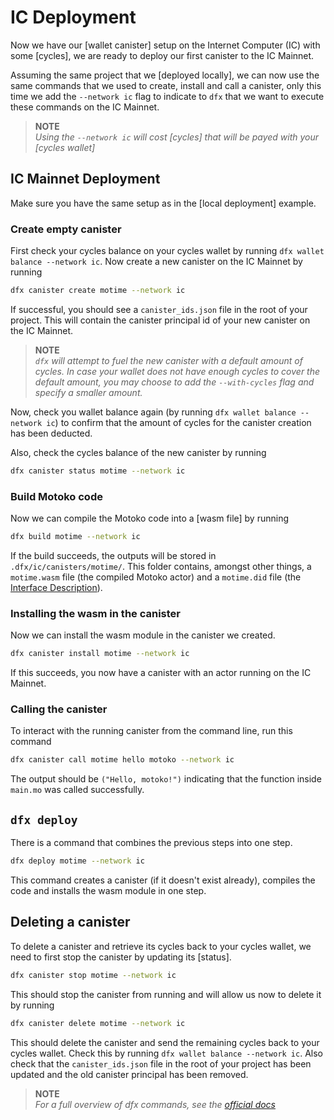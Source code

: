 # IC Deployment

Now we have our [wallet canister] setup on the Internet Computer (IC) with some [cycles], we are ready to deploy our first canister to the IC Mainnet.

Assuming the same project that we [deployed locally], we can now use the same commands that we used to create, install and call a canister, only this time we add the `--network ic` flag to indicate to `dfx` that we want to execute these commands on the IC Mainnet.

> **NOTE**  
> _Using the `--network ic` will cost [cycles] that will be payed with your [cycles wallet]_

## IC Mainnet Deployment

Make sure you have the same setup as in the [local deployment] example.

### Create empty canister

First check your cycles balance on your cycles wallet by running `dfx wallet balance --network ic`. Now create a new canister on the IC Mainnet by running

```bash
dfx canister create motime --network ic
```

If successful, you should see a `canister_ids.json` file in the root of your project. This will contain the canister principal id of your new canister on the IC Mainnet.

> **NOTE**  
> _`dfx` will attempt to fuel the new canister with a default amount of cycles. In case your wallet does not have enough cycles to cover the default amount, you may choose to add the `--with-cycles` flag and specify a smaller amount._

Now, check you wallet balance again (by running `dfx wallet balance --network ic`) to confirm that the amount of cycles for the canister creation has been deducted.

Also, check the cycles balance of the new canister by running

```bash
dfx canister status motime --network ic
```

### Build Motoko code

Now we can compile the Motoko code into a [wasm file] by running

```bash
dfx build motime --network ic
```

If the build succeeds, the outputs will be stored in `.dfx/ic/canisters/motime/`. This folder contains, amongst other things, a `motime.wasm` file (the compiled Motoko actor) and a `motime.did` file (the [Interface Description](/internet-computer-programming-concepts/async-data/candid.html)).

### Installing the wasm in the canister

Now we can install the wasm module in the canister we created.

```bash
dfx canister install motime --network ic
```

If this succeeds, you now have a canister with an actor running on the IC Mainnet.

### Calling the canister

To interact with the running canister from the command line, run this command

```bash
dfx canister call motime hello motoko --network ic
```

The output should be `("Hello, motoko!")` indicating that the function inside `main.mo` was called successfully.

## `dfx deploy`

There is a command that combines the previous steps into one step.

```bash
dfx deploy motime --network ic
```

This command creates a canister (if it doesn't exist already), compiles the code and installs the wasm module in one step.

## Deleting a canister

To delete a canister and retrieve its cycles back to your cycles wallet, we need to first stop the canister by updating its [status].

```bash
dfx canister stop motime --network ic
```

This should stop the canister from running and will allow us now to delete it by running

```bash
dfx canister delete motime --network ic
```

This should delete the canister and send the remaining cycles back to your cycles wallet. Check this by running `dfx wallet balance --network ic`. Also check that the `canister_ids.json` file in the root of your project has been updated and the old canister principal has been removed.

> **NOTE**  
> _For a full overview of dfx commands, see the [official docs](https://internetcomputer.org/docs/current/references/cli-reference/)_
